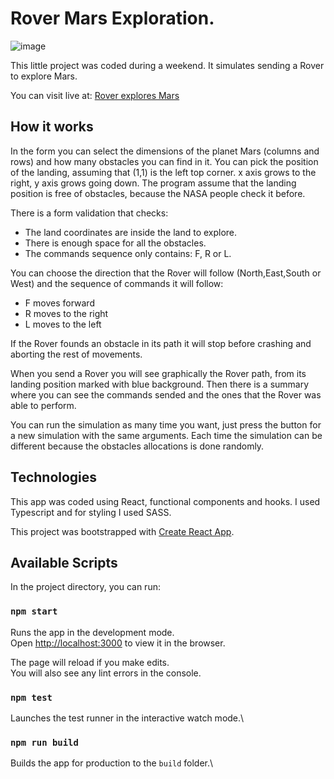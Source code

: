 # Rover Mars Exploration.

![image](https://user-images.githubusercontent.com/71487285/154846262-138225df-d966-4625-b5cf-0a2dfbf9d40a.png)

This little project was coded during a weekend. It simulates sending a Rover to explore Mars.

You can visit live at: [Rover explores Mars](https://rover-mars-expedition.web.app/)

## How it works

In the form you can select the dimensions of the planet Mars (columns and rows) and how many obstacles you can find in it. You can pick the position of the landing, assuming that (1,1) is the left top corner. x axis grows to the right, y axis grows going down. The program assume that the landing position is free of obstacles, because the NASA people check it before.

There is a form validation that checks:
- The land coordinates are inside the land to explore.
- There is enough space for all the obstacles.
- The commands sequence only contains: F, R or L.

You can choose the direction that the Rover will follow (North,East,South or West) and the sequence of commands it will follow:
- F moves forward
- R moves to the right
- L moves to the left

If the Rover founds an obstacle in its path it will stop before crashing and aborting the rest of movements.

When you send a Rover you will see graphically the Rover path, from its landing position marked with blue background. Then there is a summary where you can see the commands sended and the ones that the Rover was able to perform.

You can run the simulation as many time you want, just press the button for a new simulation with the same arguments. Each time the simulation can be different because the obstacles allocations is done randomly.

## Technologies

This app was coded using React, functional components and hooks. I used Typescript and for styling I used SASS.

This project was bootstrapped with [Create React App](https://github.com/facebook/create-react-app).

## Available Scripts

In the project directory, you can run:

### `npm start`

Runs the app in the development mode.\
Open [http://localhost:3000](http://localhost:3000) to view it in the browser.

The page will reload if you make edits.\
You will also see any lint errors in the console.

### `npm test`

Launches the test runner in the interactive watch mode.\


### `npm run build`

Builds the app for production to the `build` folder.\
